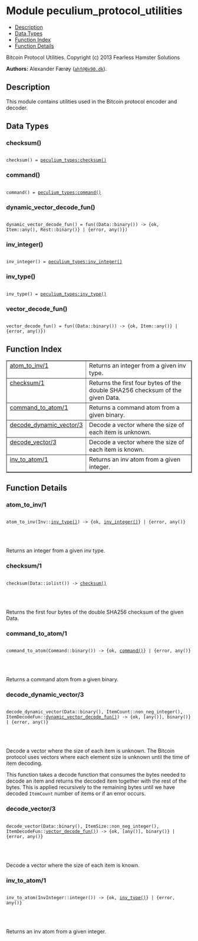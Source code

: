 

# Module peculium_protocol_utilities #
* [Description](#description)
* [Data Types](#types)
* [Function Index](#index)
* [Function Details](#functions)


Bitcoin Protocol Utilities.
Copyright (c)  2013 Fearless Hamster Solutions

__Authors:__ Alexander Færøy ([`ahf@0x90.dk`](mailto:ahf@0x90.dk)).
<a name="description"></a>

## Description ##
   This module contains utilities used in the Bitcoin protocol encoder and
decoder.
<a name="types"></a>

## Data Types ##




### <a name="type-checksum">checksum()</a> ###



<pre><code>
checksum() = <a href="peculium_types.md#type-checksum">peculium_types:checksum()</a>
</code></pre>





### <a name="type-command">command()</a> ###



<pre><code>
command() = <a href="peculium_types.md#type-command">peculium_types:command()</a>
</code></pre>





### <a name="type-dynamic_vector_decode_fun">dynamic_vector_decode_fun()</a> ###



<pre><code>
dynamic_vector_decode_fun() = fun((Data::binary()) -&gt; {ok, Item::any(), Rest::binary()} | {error, any()})
</code></pre>





### <a name="type-inv_integer">inv_integer()</a> ###



<pre><code>
inv_integer() = <a href="peculium_types.md#type-inv_integer">peculium_types:inv_integer()</a>
</code></pre>





### <a name="type-inv_type">inv_type()</a> ###



<pre><code>
inv_type() = <a href="peculium_types.md#type-inv_type">peculium_types:inv_type()</a>
</code></pre>





### <a name="type-vector_decode_fun">vector_decode_fun()</a> ###



<pre><code>
vector_decode_fun() = fun((Data::binary()) -&gt; {ok, Item::any()} | {error, any()})
</code></pre>


<a name="index"></a>

## Function Index ##


<table width="100%" border="1" cellspacing="0" cellpadding="2" summary="function index"><tr><td valign="top"><a href="#atom_to_inv-1">atom_to_inv/1</a></td><td>Returns an integer from a given inv type.</td></tr><tr><td valign="top"><a href="#checksum-1">checksum/1</a></td><td>Returns the first four bytes of the double SHA256 checksum of the given Data.</td></tr><tr><td valign="top"><a href="#command_to_atom-1">command_to_atom/1</a></td><td>Returns a command atom from a given binary.</td></tr><tr><td valign="top"><a href="#decode_dynamic_vector-3">decode_dynamic_vector/3</a></td><td>Decode a vector where the size of each item is unknown.</td></tr><tr><td valign="top"><a href="#decode_vector-3">decode_vector/3</a></td><td>Decode a vector where the size of each item is known.</td></tr><tr><td valign="top"><a href="#inv_to_atom-1">inv_to_atom/1</a></td><td>Returns an inv atom from a given integer.</td></tr></table>


<a name="functions"></a>

## Function Details ##

<a name="atom_to_inv-1"></a>

### atom_to_inv/1 ###


<pre><code>
atom_to_inv(Inv::<a href="#type-inv_type">inv_type()</a>) -&gt; {ok, <a href="#type-inv_integer">inv_integer()</a>} | {error, any()}
</code></pre>

<br></br>


Returns an integer from a given inv type.
<a name="checksum-1"></a>

### checksum/1 ###


<pre><code>
checksum(Data::iolist()) -&gt; <a href="#type-checksum">checksum()</a>
</code></pre>

<br></br>


Returns the first four bytes of the double SHA256 checksum of the given Data.
<a name="command_to_atom-1"></a>

### command_to_atom/1 ###


<pre><code>
command_to_atom(Command::binary()) -&gt; {ok, <a href="#type-command">command()</a>} | {error, any()}
</code></pre>

<br></br>


Returns a command atom from a given binary.
<a name="decode_dynamic_vector-3"></a>

### decode_dynamic_vector/3 ###


<pre><code>
decode_dynamic_vector(Data::binary(), ItemCount::non_neg_integer(), ItemDecodeFun::<a href="#type-dynamic_vector_decode_fun">dynamic_vector_decode_fun()</a>) -&gt; {ok, [any()], binary()} | {error, any()}
</code></pre>

<br></br>



Decode a vector where the size of each item is unknown.
The Bitcoin protocol uses vectors where each element size is unknown until
the time of item decoding.


This function takes a decode function that consumes the bytes needed to
decode an item and returns the decoded item together with the rest of the
bytes. This is applied recursively to the remaining bytes until we have
decoded `ItemCount` number of items or if an error occurs.
<a name="decode_vector-3"></a>

### decode_vector/3 ###


<pre><code>
decode_vector(Data::binary(), ItemSize::non_neg_integer(), ItemDecodeFun::<a href="#type-vector_decode_fun">vector_decode_fun()</a>) -&gt; {ok, [any()], binary()} | {error, any()}
</code></pre>

<br></br>


Decode a vector where the size of each item is known.
<a name="inv_to_atom-1"></a>

### inv_to_atom/1 ###


<pre><code>
inv_to_atom(InvInteger::integer()) -&gt; {ok, <a href="#type-inv_type">inv_type()</a>} | {error, any()}
</code></pre>

<br></br>


Returns an inv atom from a given integer.
